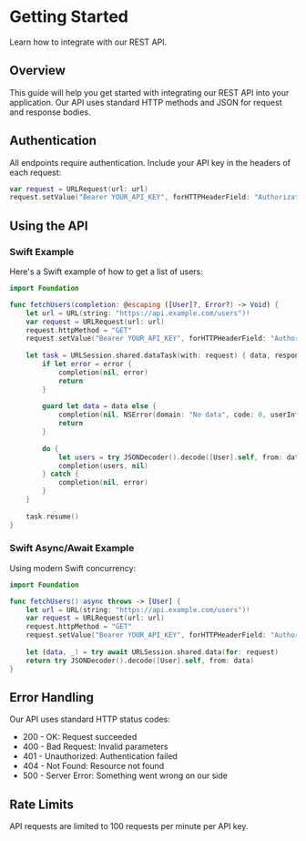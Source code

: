# Getting Started

Learn how to integrate with our REST API.

## Overview

This guide will help you get started with integrating our REST API into your application. Our API uses standard HTTP methods and JSON for request and response bodies.

## Authentication

All endpoints require authentication. Include your API key in the headers of each request:

```swift
var request = URLRequest(url: url)
request.setValue("Bearer YOUR_API_KEY", forHTTPHeaderField: "Authorization")
```

## Using the API

### Swift Example

Here's a Swift example of how to get a list of users:

```swift
import Foundation

func fetchUsers(completion: @escaping ([User]?, Error?) -> Void) {
    let url = URL(string: "https://api.example.com/users")!
    var request = URLRequest(url: url)
    request.httpMethod = "GET"
    request.setValue("Bearer YOUR_API_KEY", forHTTPHeaderField: "Authorization")
    
    let task = URLSession.shared.dataTask(with: request) { data, response, error in
        if let error = error {
            completion(nil, error)
            return
        }
        
        guard let data = data else {
            completion(nil, NSError(domain: "No data", code: 0, userInfo: nil))
            return
        }
        
        do {
            let users = try JSONDecoder().decode([User].self, from: data)
            completion(users, nil)
        } catch {
            completion(nil, error)
        }
    }
    
    task.resume()
}
```

### Swift Async/Await Example

Using modern Swift concurrency:

```swift
import Foundation

func fetchUsers() async throws -> [User] {
    let url = URL(string: "https://api.example.com/users")!
    var request = URLRequest(url: url)
    request.httpMethod = "GET"
    request.setValue("Bearer YOUR_API_KEY", forHTTPHeaderField: "Authorization")
    
    let (data, _) = try await URLSession.shared.data(for: request)
    return try JSONDecoder().decode([User].self, from: data)
}
```

## Error Handling

Our API uses standard HTTP status codes:

- 200 - OK: Request succeeded
- 400 - Bad Request: Invalid parameters
- 401 - Unauthorized: Authentication failed
- 404 - Not Found: Resource not found
- 500 - Server Error: Something went wrong on our side

## Rate Limits

API requests are limited to 100 requests per minute per API key. 
